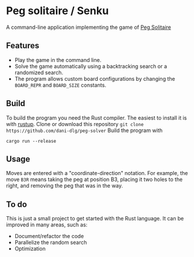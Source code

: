 # Peg solitaire / Senku
A command-line application implementing the game of [Peg Solitaire](https://en.wikipedia.org/wiki/Peg_solitaire)
## Features
- Play the game in the command line.
- Solve the game automatically using a backtracking search or a randomized search. 
- The program allows custom board configurations by changing the `BOARD_REPR` and `BOARD_SIZE` constants.

## Build
To build the program you need the Rust compiler. The easiest to install it is with [rustup](https://www.rust-lang.org/learn/get-started).
Clone or download this repository
```git clone https://github.com/dani-dlg/peg-solver```
Build the program with
```cd peg-solver
cargo run --release
```

## Usage
Moves are entered with a "coordinate-direction" notation. For example, the move `B3R` means taking the peg at position B3, placing it two holes to the right, and removing the peg that was in the way. 

## To do
This is just a small project to get started with the Rust language. It can be improved in many areas, such as:
- Document/refactor the code
- Parallelize the random search
- Optimization